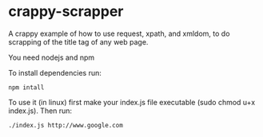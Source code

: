 # crappy-scrapper
A crappy example of how to use request, xpath, and xmldom, to do scrapping of the title tag of any web page.

You need nodejs and npm

To install dependencies run:
```
npm intall
```

To use it (in linux) first make your index.js file executable (sudo chmod u+x index.js). Then run:

```
./index.js http://www.google.com
```



